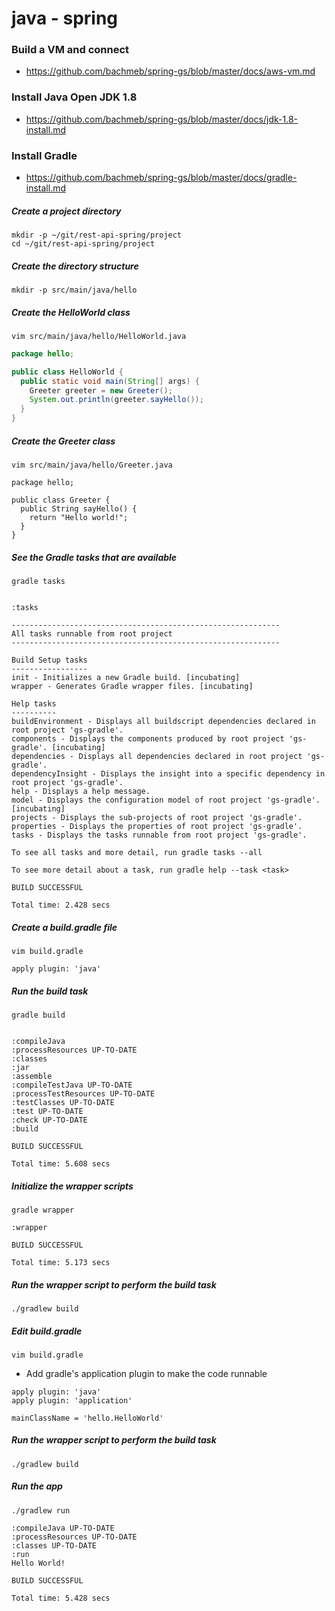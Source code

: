 # java - spring

### Build a VM and connect
* https://github.com/bachmeb/spring-gs/blob/master/docs/aws-vm.md

### Install Java Open JDK 1.8
* https://github.com/bachmeb/spring-gs/blob/master/docs/jdk-1.8-install.md

### Install Gradle
* https://github.com/bachmeb/spring-gs/blob/master/docs/gradle-install.md

##### Create a project directory
```
mkdir -p ~/git/rest-api-spring/project
cd ~/git/rest-api-spring/project
```

##### Create the directory structure
```
mkdir -p src/main/java/hello
```

##### Create the HelloWorld class
```
vim src/main/java/hello/HelloWorld.java
```
```java
package hello;

public class HelloWorld {
  public static void main(String[] args) {
    Greeter greeter = new Greeter();
    System.out.println(greeter.sayHello());
  }
}
```

##### Create the Greeter class
```
vim src/main/java/hello/Greeter.java
```
```
package hello;

public class Greeter {
  public String sayHello() {
    return "Hello world!";
  }
}
```
##### See the Gradle tasks that are available
```
gradle tasks
```
```

:tasks

------------------------------------------------------------
All tasks runnable from root project
------------------------------------------------------------

Build Setup tasks
-----------------
init - Initializes a new Gradle build. [incubating]
wrapper - Generates Gradle wrapper files. [incubating]

Help tasks
----------
buildEnvironment - Displays all buildscript dependencies declared in root project 'gs-gradle'.
components - Displays the components produced by root project 'gs-gradle'. [incubating]
dependencies - Displays all dependencies declared in root project 'gs-gradle'.
dependencyInsight - Displays the insight into a specific dependency in root project 'gs-gradle'.
help - Displays a help message.
model - Displays the configuration model of root project 'gs-gradle'. [incubating]
projects - Displays the sub-projects of root project 'gs-gradle'.
properties - Displays the properties of root project 'gs-gradle'.
tasks - Displays the tasks runnable from root project 'gs-gradle'.

To see all tasks and more detail, run gradle tasks --all

To see more detail about a task, run gradle help --task <task>

BUILD SUCCESSFUL

Total time: 2.428 secs
```

##### Create a build.gradle file
```
vim build.gradle
```
```
apply plugin: 'java'
```
##### Run the build task
```
gradle build
```
```

:compileJava
:processResources UP-TO-DATE
:classes
:jar
:assemble
:compileTestJava UP-TO-DATE
:processTestResources UP-TO-DATE
:testClasses UP-TO-DATE
:test UP-TO-DATE
:check UP-TO-DATE
:build

BUILD SUCCESSFUL

Total time: 5.608 secs
```

##### Initialize the wrapper scripts
```
gradle wrapper
```
```
:wrapper

BUILD SUCCESSFUL

Total time: 5.173 secs
```

##### Run the wrapper script to perform the build task
```
./gradlew build
```

##### Edit build.gradle
```
vim build.gradle
```
* Add gradle's application plugin to make the code runnable
```
apply plugin: 'java'
apply plugin: 'application'

mainClassName = 'hello.HelloWorld'
```

##### Run the wrapper script to perform the build task
```
./gradlew build
```

##### Run the app
```
./gradlew run
```
```
:compileJava UP-TO-DATE
:processResources UP-TO-DATE
:classes UP-TO-DATE
:run
Hello World!

BUILD SUCCESSFUL

Total time: 5.428 secs
```
